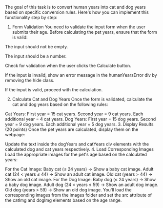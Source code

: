 The goal of this task is to convert human years into cat and dog years based on specific conversion rules. Here's how you can implement this functionality step by step:

1. Form Validation 
You need to validate the input form when the user submits their age. Before calculating the pet years, ensure that the form is valid:

The input should not be empty.

The input should be a number.

Check for validation when the user clicks the Calculate button.

If the input is invalid, show an error message in the humanYearsError div by removing the hide class.

If the input is valid, proceed with the calculation.

2. Calculate Cat and Dog Years 
Once the form is validated, calculate the cat and dog years based on the following rules:

Cat Years:
First year = 15 cat years.
Second year = 9 cat years.
Each additional year = 4 cat years.
Dog Years:
First year = 15 dog years.
Second year = 9 dog years.
Each additional year = 5 dog years.
3. Display Results (20 points)
Once the pet years are calculated, display them on the webpage:

Update the text inside the dogYears and catYears div elements with the calculated dog and cat years respectively.
4. Load Corresponding Images 
Load the appropriate images for the pet's age based on the calculated years:

For the Cat Image:
Baby cat (≤ 24 years) → Show a baby cat image.
Adult cat (24 < years ≤ 44) → Show an adult cat image.
Old cat (years > 44) → Show an old cat image.
For the Dog Image:
Baby dog (≤ 24 years) → Show a baby dog image.
Adult dog (24 < years ≤ 59) → Show an adult dog image.
Old dog (years > 59) → Show an old dog image.
You'll load the corresponding images from the images folder and set the src attribute of the catImg and dogImg elements based on the age range.